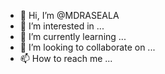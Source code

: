 - 👋 Hi, I’m @MDRASEALA
- 👀 I’m interested in ...
- 🌱 I’m currently learning ...
- 💞️ I’m looking to collaborate on ...
- 📫 How to reach me ...

<!---
MDRASEALA/MDRASEALA is a ✨ special ✨ repository because its `README.md` (this file) appears on your GitHub profile.
You can click the Preview link to take a look at your changes.
--->
